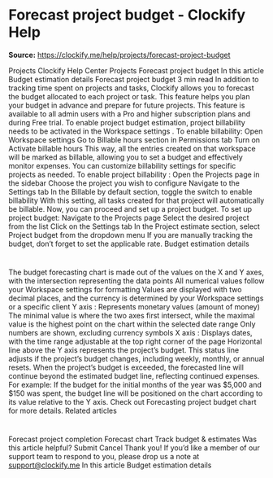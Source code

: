 # Forecast project budget - Clockify Help

**Source:** https://clockify.me/help/projects/forecast-project-budget

Projects
Clockify Help Center
Projects
Forecast project budget
In this article
Budget estimation details
Forecast project budget
3 min read
In addition to tracking time spent on projects and tasks, Clockify allows you to forecast the budget allocated to each project or task. This feature helps you plan your budget in advance and prepare for future projects.
This feature is available to all admin users with a Pro and higher subscription plans and during Free trial.
To enable project budget estimation, project billability needs to be activated in the
Workspace settings
.
To enable billability:
Open
Workspace settings
Go to
Billable hours
section in
Permissions
tab
Turn on
Activate billable hours
This way, all the entries created on that workspace will be marked as billable, allowing you to set a budget and effectively monitor expenses.
You can customize billability settings for specific projects as needed.
To enable
project billability
:
Open the
Projects
page in the sidebar
Choose the project you wish to configure
Navigate to the
Settings
tab
In the
Billable
by default
section, toggle the switch to enable billability
With this setting, all tasks created for that project will automatically be billable.
Now, you can proceed and set up a project budget.
To set up project budget:
Navigate to the
Projects
page
Select the desired project from the list
Click on the
Settings
tab
In the
Project estimate
section, select
Project budget
from the dropdown menu
If you are manually tracking the budget, don’t forget to set the applicable rate.
Budget estimation details
#
The budget forecasting chart is made out of the values on the X and Y axes, with the intersection representing the data points
All numerical values follow your
Workspace settings
for formatting
Values are displayed with two decimal places, and the currency is determined by your Workspace settings or a specific client
Y axis
:
Represents monetary values (amount of money)
The minimal value is where the two axes first intersect, while the maximal value is the highest point on the chart within the selected date range
Only numbers are shown, excluding currency symbols
X axis
:
Displays dates, with the time range adjustable at the top right corner of the page
Horizontal line above the Y axis represents the project’s budget. This status line adjusts if the project’s budget changes, including weekly, monthly, or annual resets.
When the project’s budget is exceeded, the forecasted line will continue beyond the estimated budget line, reflecting continued expenses.
For example:
If the budget for the initial months of the year was $5,000 and $150 was spent, the budget line will be positioned on the chart according to its value relative to the Y axis.
Check out
Forecasting project budget chart
for more details.
Related articles
#
Forecast project completion
Forecast chart
Track budget & estimates
Was this article helpful?
Submit
Cancel
Thank you! If you’d like a member of our support team to respond to you, please drop us a note at support@clockify.me
In this article
Budget estimation details